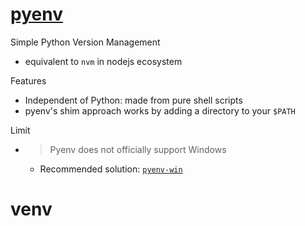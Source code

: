 # [pyenv](https://github.com/pyenv/pyenv)
Simple Python Version Management
- equivalent to `nvm` in nodejs ecosystem

Features
- Independent of Python: made from pure shell scripts
- pyenv's shim approach works by adding a directory to your `$PATH`

Limit
- > Pyenv does not officially support Windows
  - Recommended solution: [`pyenv-win`](https://github.com/pyenv-win/pyenv-win)

# venv